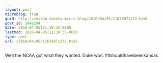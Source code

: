 ```yaml
---
layout: post
microblog: true
guid: http://vmstan-tweets.micro.blog/2010/04/05/11678971272.html
post_id: 3048294
date: 2010-04-05T21:39:35-0600
lastmod: 2010-04-05T21:39:35-0600
type: post
url: /2010/04/05/11678971272.html
---
```

Well the NCAA got what they wanted. Duke won. #itshouldhavebeenkansas
